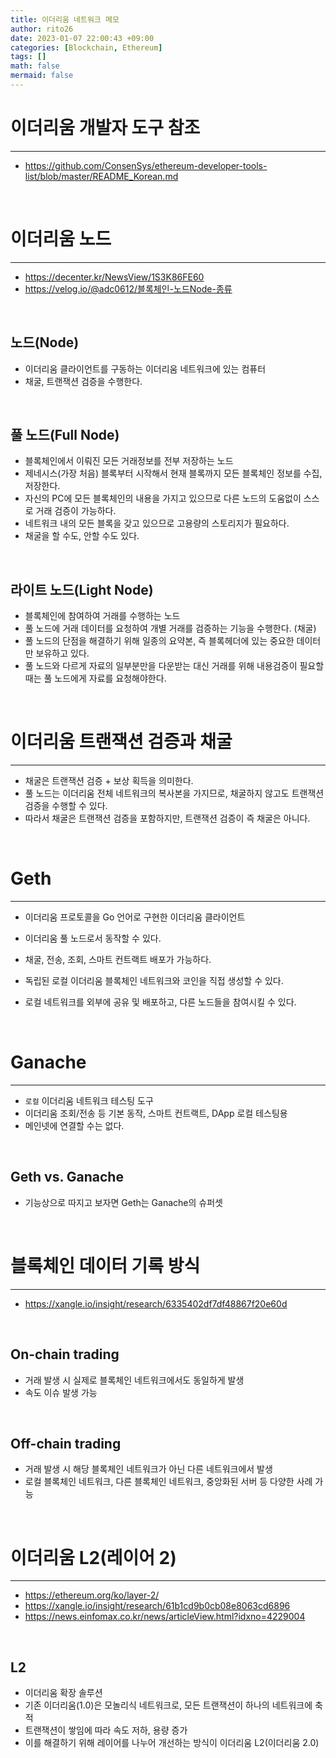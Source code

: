 ```yaml
--- 
title: 이더리움 네트워크 메모
author: rito26 
date: 2023-01-07 22:00:43 +09:00 
categories: [Blockchain, Ethereum] 
tags: [] 
math: false
mermaid: false
--- 
```



# 이더리움 개발자 도구 참조
---
- <https://github.com/ConsenSys/ethereum-developer-tools-list/blob/master/README_Korean.md>

<br>


# 이더리움 노드
---
- <https://decenter.kr/NewsView/1S3K86FE60>
- <https://velog.io/@adc0612/블록체인-노드Node-종류>

<br>

## 노드(Node)
- 이더리움 클라이언트를 구동하는 이더리움 네트워크에 있는 컴퓨터
- 채굴, 트랜잭션 검증을 수행한다.

<br>

## 풀 노드(Full Node)
- 블록체인에서 이뤄진 모든 거래정보를 전부 저장하는 노드
- 제네시스(가장 처음) 블록부터 시작해서 현재 블록까지 모든 블록체인 정보를 수집, 저장한다.
- 자신의 PC에 모든 블록체인의 내용을 가지고 있으므로 다른 노드의 도움없이 스스로 거래 검증이 가능하다.
- 네트워크 내의 모든 블록을 갖고 있으므로 고용량의 스토리지가 필요하다.
- 채굴을 할 수도, 안할 수도 있다.

<br>

## 라이트 노드(Light Node)
- 블록체인에 참여하여 거래를 수행하는 노드
- 풀 노드에 거래 데이터를 요청하여 개별 거래를 검증하는 기능을 수행한다. (채굴)
- 풀 노드의 단점을 해결하기 위해 일종의 요약본, 즉 블록헤더에 있는 중요한 데이터만 보유하고 있다.
- 풀 노드와 다르게 자료의 일부분만을 다운받는 대신 거래를 위해 내용검증이 필요할때는 풀 노드에게 자료를 요청해야한다.

<br>


# 이더리움 트랜잭션 검증과 채굴
---
- 채굴은 트랜잭션 검증 + 보상 획득을 의미한다.
- 풀 노드는 이더리움 전체 네트워크의 복사본을 가지므로, 채굴하지 않고도 트랜잭션 검증을 수행할 수 있다.
- 따라서 채굴은 트랜잭션 검증을 포함하지만, 트랜잭션 검증이 즉 채굴은 아니다.

<br>


# Geth
---
- 이더리움 프로토콜을 Go 언어로 구현한 이더리움 클라이언트
- 이더리움 풀 노드로서 동작할 수 있다.
- 채굴, 전송, 조회, 스마트 컨트랙트 배포가 가능하다.

- 독립된 로컬 이더리움 블록체인 네트워크와 코인을 직접 생성할 수 있다.
- 로컬 네트워크를 외부에 공유 및 배포하고, 다른 노드들을 참여시킬 수 있다.

<br>


# Ganache
---
- `로컬` 이더리움 네트워크 테스팅 도구
- 이더리움 조회/전송 등 기본 동작, 스마트 컨트랙트, DApp 로컬 테스팅용
- 메인넷에 연결할 수는 없다.

<br>

## Geth vs. Ganache
- 기능상으로 따지고 보자면 Geth는 Ganache의 슈퍼셋

<br>


# 블록체인 데이터 기록 방식
---
- <https://xangle.io/insight/research/6335402df7df48867f20e60d>

<br>

## On-chain trading
- 거래 발생 시 실제로 블록체인 네트워크에서도 동일하게 발생
- 속도 이슈 발생 가능

<br>

## Off-chain trading
- 거래 발생 시 해당 블록체인 네트워크가 아닌 다른 네트워크에서 발생
- 로컬 블록체인 네트워크, 다른 블록체인 네트워크, 중앙화된 서버 등 다양한 사례 가능

<br>


# 이더리움 L2(레이어 2)
---
- <https://ethereum.org/ko/layer-2/>
- <https://xangle.io/insight/research/61b1cd9b0cb08e8063cd6896>
- <https://news.einfomax.co.kr/news/articleView.html?idxno=4229004>

<br>

## L2
- 이더리움 확장 솔루션
- 기존 이더리움(1.0)은 모놀리식 네트워크로, 모든 트랜잭션이 하나의 네트워크에 축적
- 트랜잭션이 쌓임에 따라 속도 저하, 용량 증가
- 이를 해결하기 위해 레이어를 나누어 개선하는 방식이 이더리움 L2(이더리움 2.0)


